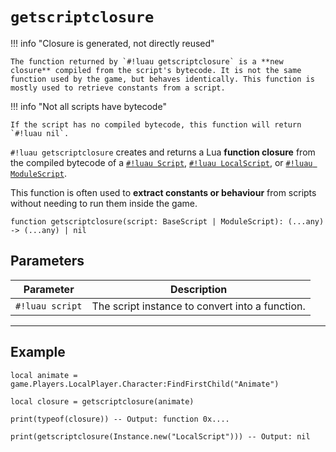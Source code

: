 # `getscriptclosure`

!!! info "Closure is generated, not directly reused"

    The function returned by `#!luau getscriptclosure` is a **new closure** compiled from the script's bytecode. It is not the same function used by the game, but behaves identically. This function is mostly used to retrieve constants from a script.

!!! info "Not all scripts have bytecode"

    If the script has no compiled bytecode, this function will return `#!luau nil`.

`#!luau getscriptclosure` creates and returns a Lua **function closure** from the compiled bytecode of a [`#!luau Script`](https://create.roblox.com/docs/reference/engine/classes/Script), [`#!luau LocalScript`](https://create.roblox.com/docs/reference/engine/classes/LocalScript), or [`#!luau ModuleScript`](https://create.roblox.com/docs/reference/engine/classes/ModuleScript).

This function is often used to **extract constants or behaviour** from scripts without needing to run them inside the game.

```luau
function getscriptclosure(script: BaseScript | ModuleScript): (...any) -> (...any) | nil
```

## Parameters

| Parameter      | Description                                        |
|----------------|----------------------------------------------------|
| `#!luau script` | The script instance to convert into a function.    |

---

## Example

```luau title="Retrieving a script's closure" linenums="1"
local animate = game.Players.LocalPlayer.Character:FindFirstChild("Animate")

local closure = getscriptclosure(animate)

print(typeof(closure)) -- Output: function 0x....

print(getscriptclosure(Instance.new("LocalScript"))) -- Output: nil
```
